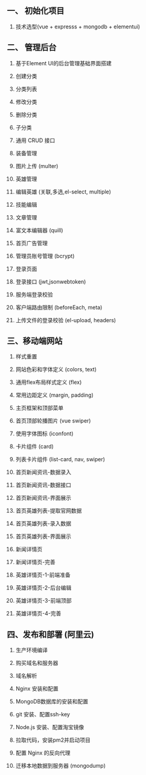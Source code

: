 ## 一、 初始化项目
1. 技术选型(vue + expresss + mongodb + elementui)
## 二、 管理后台
1. 基于Element UI的后台管理基础界面搭建
2. 创建分类

3. 分类列表

4. 修改分类

5. 删除分类

6. 子分类

7. 通用 CRUD 接口

8. 装备管理

9. 图片上传 (multer)

11. 英雄管理

12. 编辑英雄 (关联,多选,el-select, multiple)

13. 技能编辑

14. 文章管理

15. 富文本编辑器 (quill)

16. 首页广告管理

17. 管理员账号管理 (bcrypt)

18. 登录页面

19. 登录接口 (jwt,jsonwebtoken)

20. 服务端登录校验

21. 客户端路由限制 (beforeEach, meta)

22. 上传文件的登录校验 (el-upload, headers)

## 三、移动端网站

1. 样式重置

2. 网站色彩和字体定义 (colors, text)

3. 通用flex布局样式定义 (flex)

4. 常用边距定义 (margin, padding)

5. 主页框架和顶部菜单

6. 首页顶部轮播图片 (vue swiper)

7. 使用字体图标 (iconfont)

8. 卡片组件 (card)

9. 列表卡片组件 (list-card, nav, swiper)

10. 首页新闻资讯-数据录入

11. 首页新闻资讯-数据接口

12. 首页新闻资讯-界面展示

13. 首页英雄列表-提取官网数据

14. 首页英雄列表-录入数据

15. 首页英雄列表-界面展示

16. 新闻详情页

17. 新闻详情页-完善

18. 英雄详情页-1-前端准备

19. 英雄详情页-2-后台编辑

20. 英雄详情页-3-前端顶部

21. 英雄详情页-4-完善

## 四、发布和部署 (阿里云)

1. 生产环境编译

2. 购买域名和服务器

3. 域名解析

4. Nginx 安装和配置

5. MongoDB数据库的安装和配置

6. git 安装、配置ssh-key

7. Node.js 安装、配置淘宝镜像

8. 拉取代码，安装pm2并启动项目

9. 配置 Nginx 的反向代理

11. 迁移本地数据到服务器 (mongodump)
